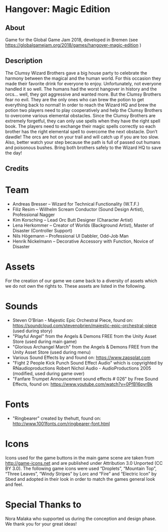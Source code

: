 # Hangover: Magic Edition
About
-----
Game for the Global Game Jam 2018, developed in Bremen (see https://globalgamejam.org/2018/games/hangover-magic-edition )

Description
-----------
The Clumsy Wizard Brothers gave a big house party to celebrate the harmony between the magical and the human world. For this occasion they made their favorite drink for everyone to enjoy. Unfortunately, not everyone handled it so well. The humans had the worst hangover in history and the orcs... well, they got aggressive and wanted more. But the Clumsy Brothers fear no evil. They are the only ones who can brew the potion to get everything back to normal! In order to reach the Wizard HQ and brew the potion two players need to play cooperatively and help the Clumsy Brothers to overcome various elemental obstacles. Since the Clumsy Brothers are extremely forgetful, they can only use spells when they have the right spell book. The players need to exchange their magic spells correctly so each brother has the right elemental spell to overcome the next obstacle. Don’t dawdle! The orcs are hot on your trail and will catch up if you are too slow. Also, better watch your step because the path is full of passed out humans and poisonous bushes. Bring both brothers safely to the Wizard HQ to save the day!

Credits 
-------
Team
====

 - Andreas Bresser – Wizard for Technical Functionality (W.T.F.)
 - Filiz Resim – Willhelm Scream Conductor (Sound Design Artist), Professional Nagger
 - Kim Korsching – Lead Orc Butt Designer (Character Artist)
 - Lena Herkommer – Creator of Worlds (Background Artist), Master of Disaster (Controller Support)
 - Nils Högemann – Professional UI Dabbler, Odd-Job Man
 - Henrik Nickelmann – Decorative Accessory with Function, Novice of Disaster

Assets
======

For the creation of our game we came back to a diversity of assets which we do not own the rights to. These assets are listed in the following.

Sounds
======

 - Steven O’Brian - Majestic Epic Orchestral Piece, found on: https://soundcloud.com/stevenobrien/majestic-epic-orchestral-piece (used during story)
 - "Playful Angel" from the Angels & Demons FREE from the Unity Asset Store (used during main game)
 - "Glorious Archangel March" from the Angels & Demons FREE from the Unity Asset Store (used during menu)
 - Various Sound Effects by and found on: https://www.zapsplat.com
 - "Fight 2 People Kick Punch Sound Effect Audio" which is copyrighted by RNaudioproductions Robert Nichol Audio - AudioProductions 2005 (modified, used during game over)
 - "Fanfare Trumpet Announcement sound effects # 026" by Free Sound Effects, found on: https://www.youtube.com/watch?v=0PfB16pyrBk

Fonts
=====
 - "Ringbearer" created by thehutt, found on: http://www.1001fonts.com/ringbearer-font.html

Icons
=====

Icons used for the game buttons in the main game scene are taken from http://game-icons.net and are published under Attribution 3.0 Unported (CC BY 3.0). The following game icons were used “Droplets”, “Mountain Top”, “Three Leaves”, “Windy Stripes” by Lorc and “Fire” and “Electric Icon” by Sbed and adopted in their look in order to match the games general look and feel.

Special Thanks to
=================
Nora Malaka who supported us during the conception and design phase. We thank you for your great ideas!
